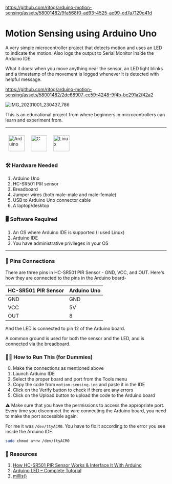
https://github.com/ritog/arduino-motion-sensing/assets/58001482/9fa568f0-ad93-4525-ae99-ed7a7129e41d
# Motion Sensing using Arduino Uno

A very simple microcontroller project that detects motion and uses an LED to indicate the motion. Also logs the output to Serial Monitor inside the Arduino IDE.

What it does: when you move anything near the sensor, an LED light blinks and a timestamp of the movement is logged whenever it is detected with helpful message.



https://github.com/ritog/arduino-motion-sensing/assets/58001482/2de68907-cc59-4248-9f4b-bc291a2f42a2

![IMG_20231001_230437_786](https://github.com/ritog/arduino-motion-sensing/assets/58001482/cb3317be-13ea-46b8-a386-a3926da83e96)


This is an educational project from where beginners in microcontrollers can learn and experiment from.

___
<img style="margin: 10px" src="https://upload.wikimedia.org/wikipedia/commons/8/87/Arduino_Logo.svg" alt="Arduino" height="50" /><img style="margin: 10px" src="https://upload.wikimedia.org/wikipedia/commons/1/18/C_Programming_Language.svg" alt="C" height="50" /><img style="margin: 10px" src="https://upload.wikimedia.org/wikipedia/commons/a/ab/Linux_Logo_in_Linux_Libertine_Font.svg" alt="Linux" height="50" />

### 🛠️ Hardware Needed

1. Arduino Uno
2. HC-SR501 PIR sensor
3. Breadboard
4. Jumper wires (both male-male and male-female)
5. USB to Arduino Uno connector cable
6. A laptop/desktop

### 🖥️ Software Required

1. An OS where Arduino IDE is supported (I used Linux)
2. Arduino IDE
3. You have administrative privileges in your OS

___

### 📍 Pins Connections

There are three pins in HC-SR501 PIR Sensor - GND, VCC, and OUT.
Here's how they are connected to the pins in the Arduino board-

| HC-SR501 PIR Sensor | Arduino Uno |
| ------------------- | ----------- |
| GND                 | GND         |
| VCC                 | 5V          |
| OUT                 | 8           |

And the LED is connected to pin 12 of the Arduino board.

A common ground is used for both the sensor and the LED, and is connected via the breadboard.

### 🏃‍♀️ How to Run This (for Dummies)

0. Make the connections as mentioned above
1. Launch Arduino IDE
2. Select the proper board and port from the Tools menu
3. Copy the code from `motion-sensing.ino` and paste it in the IDE
4. Click on the Verify button to check if there are any errors
5. Click on the Upload button to upload the code to the Arduino board

⚠️ Make sure that you have the permissions to access the appropriate port. Every time you disconnect the wire connecting the Arduino board, you need to make the port accessible again.

For me it was `/dev/ttyACM0`. You have to fix it according to the error you see inside the Arduino IDE.

```bash
sudo chmod a+rw /dev/ttyACM0
```

### 📝 Resources
1. [How HC-SR501 PIR Sensor Works & Interface It With Arduino](https://lastminuteengineers.com/pir-sensor-arduino-tutorial/)
2. [Arduino LED – Complete Tutorial](https://roboticsbackend.com/arduino-led-complete-tutorial/)
3. [millis()](https://www.arduino.cc/reference/en/language/functions/time/millis/)
